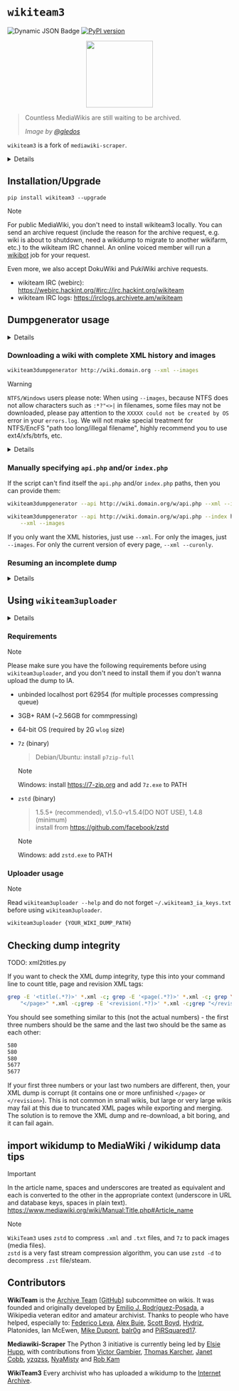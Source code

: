 # `wikiteam3`

![Dynamic JSON Badge](https://img.shields.io/badge/dynamic/json?url=https%3A%2F%2Farchive.org%2Fadvancedsearch.php%3Fq%3Dsubject%3Awikiteam3%26rows%3D1%26page%3D1%26output%3Djson&query=%24.response.numFound&label=WikiTeam3%20Dumps%40IA)
[![PyPI version](https://badge.fury.io/py/wikiteam3.svg)](https://badge.fury.io/py/wikiteam3)

<!-- !["MediaWikiArchive.png"](./MediaWikiArchive.png) -->
<div align=center><img width = "150" height ="150" src ="https://raw.githubusercontent.com/saveweb/wikiteam3/v4-main/MediaWikiArchive.png"/></div>

> Countless MediaWikis are still waiting to be archived.
>
> _Image by [@gledos](https://github.com/gledos/)_

`wikiteam3` is a fork of `mediawiki-scraper`.

<details>

## Why we fork mediawiki-scraper

Originally, mediawiki-scraper was named wikiteam3, but wikiteam upstream (py2 version) suggested that the name should be changed to avoid confusion with the original wikiteam.  
Half a year later, we didn't see any py3 porting progress in the original wikiteam, and mediawiki-scraper lacks "code" reviewers.  
So, we decided to break that suggestion, fork and named it back to wikiteam3, put the code here, and release it to pypi wildly.

Everything still under GPLv3 license.

</details>

## Installation/Upgrade

```shell
pip install wikiteam3 --upgrade
```

>[!NOTE]
> For public MediaWiki, you don't need to install wikiteam3 locally. You can send an archive request (include the reason for the archive request, e.g. wiki is about to shutdown, need a wikidump to migrate to another wikifarm, etc.) to the wikiteam IRC channel. An online voiced member will run a [wikibot](https://github.com/DigitalDwagon/WikiBot) job for your request.
>
> Even more, we also accept DokuWiki and PukiWiki archive requests.
> 
> - wikiteam IRC (webirc): https://webirc.hackint.org/#irc://irc.hackint.org/wikiteam
> - wikiteam IRC logs: https://irclogs.archivete.am/wikiteam

## Dumpgenerator usage

<!-- DUMPER -->
<details>

```bash
usage: wikiteam3dumpgenerator [-h] [-v] [--cookies cookies.txt] [--delay 1.5]
                              [--retries 5] [--path PATH] [--resume] [--force]
                              [--user USER] [--pass PASSWORD]
                              [--http-user HTTP_USER]
                              [--http-pass HTTP_PASSWORD] [--insecure]
                              [--verbose] [--api_chunksize 50] [--api API]
                              [--index INDEX] [--index-check-threshold 0.80]
                              [--xml] [--curonly] [--xmlapiexport]
                              [--xmlrevisions] [--xmlrevisions_page]
                              [--namespaces 1,2,3] [--exnamespaces 1,2,3]
                              [--images] [--bypass-cdn-image-compression]
                              [--image-timestamp-interval 2019-01-02T01:36:06Z/2023-08-12T10:36:06Z]
                              [--ia-wbm-booster {0,1,2,3}]
                              [--assert-max-pages 123]
                              [--assert-max-edits 123]
                              [--assert-max-images 123]
                              [--assert-max-images-bytes 123]
                              [--get-wiki-engine] [--failfast] [--upload]
                              [-g UPLOADER_ARGS]
                              [wiki]

options:
  -h, --help            show this help message and exit
  -v, --version         show program's version number and exit
  --cookies cookies.txt
                        path to a cookies.txt file
  --delay 1.5           adds a delay (in seconds) [NOTE: most HTTP servers
                        have a 5s HTTP/1.1 keep-alive timeout, you should
                        consider it if you wanna reuse the connection]
  --retries 5           Maximum number of retries for
  --path PATH           path to store wiki dump at
  --resume              resumes previous incomplete dump (requires --path)
  --force               download it even if Wikimedia site or a recent dump
                        exists in the Internet Archive
  --user USER           Username if MediaWiki authentication is required.
  --pass PASSWORD       Password if MediaWiki authentication is required.
  --http-user HTTP_USER
                        Username if HTTP authentication is required.
  --http-pass HTTP_PASSWORD
                        Password if HTTP authentication is required.
  --insecure            Disable SSL certificate verification
  --verbose
  --api_chunksize 50    Chunk size for MediaWiki API (arvlimit, ailimit, etc.)

  wiki                  URL to wiki (e.g. http://wiki.domain.org), auto
                        detects API and index.php
  --api API             URL to API (e.g. http://wiki.domain.org/w/api.php)
  --index INDEX         URL to index.php (e.g.
                        http://wiki.domain.org/w/index.php), (not supported
                        with --images on newer(?) MediaWiki without --api)
  --index-check-threshold 0.80
                        pass index.php check if result is greater than (>)
                        this value (default: 0.80)

Data to download:
  What info download from the wiki

  --xml                 Export XML dump using Special:Export (index.php).
                        (supported with --curonly)
  --curonly             store only the latest revision of pages
  --xmlapiexport        Export XML dump using API:revisions instead of
                        Special:Export, use this when Special:Export fails and
                        xmlrevisions not supported. (supported with --curonly)
  --xmlrevisions        Export all revisions from an API generator
                        (API:Allrevisions). MediaWiki 1.27+ only. (not
                        supported with --curonly)
  --xmlrevisions_page   [[! Development only !]] Export all revisions from an
                        API generator, but query page by page MediaWiki 1.27+
                        only. (default: --curonly)
  --namespaces 1,2,3    comma-separated value of namespaces to include (all by
                        default)
  --exnamespaces 1,2,3  comma-separated value of namespaces to exclude
  --images              Generates an image dump

Image dump options:
  Options for image dump (--images)

  --bypass-cdn-image-compression
                        Bypass CDN image compression. (CloudFlare Polish,
                        etc.) [WARNING: This will increase CDN origin traffic,
                        and not effective for all HTTP Server/CDN, please
                        don't use this blindly.]
  --image-timestamp-interval 2019-01-02T01:36:06Z/2023-08-12T10:36:06Z
                        Only download images uploaded in the given time
                        interval. [format: ISO 8601 UTC interval] (only works
                        with api)
  --ia-wbm-booster {0,1,2,3}
                        Download images from Internet Archive Wayback Machine
                        if possible, reduce the bandwidth usage of the wiki.
                        [0: disabled (default), 1: use earliest snapshot, 2:
                        use latest snapshot, 3: the closest snapshot to the
                        image's upload time]

Assertions:
  What assertions to check before actually downloading, if any assertion
  fails, program will exit with exit code 45. [NOTE: This feature requires
  correct siteinfo API response from the wiki, and not working properly with
  some wikis. But it's useful for mass automated archiving, so you can
  schedule a re-run for HUGE wiki that may run out of your disk]

  --assert-max-pages 123
                        Maximum number of pages to download
  --assert-max-edits 123
                        Maximum number of edits to download
  --assert-max-images 123
                        Maximum number of images to download
  --assert-max-images-bytes 123
                        Maximum number of bytes to download for images [NOTE:
                        this assert happens after downloading images list]

Meta info:
  What meta info to retrieve from the wiki

  --get-wiki-engine     returns the wiki engine
  --failfast            [lack maintenance] Avoid resuming, discard failing
                        wikis quickly. Useful only for mass downloads.

wikiteam3uploader params:
  --upload              (run `wikiteam3uplaoder` for you) Upload wikidump to
                        Internet Archive after successfully dumped
  -g, --uploader-arg UPLOADER_ARGS
                        Arguments for uploader.

```
</details>

<!-- DUMPER -->

### Downloading a wiki with complete XML history and images

```bash
wikiteam3dumpgenerator http://wiki.domain.org --xml --images
```

>[!WARNING]
>
> `NTFS/Windows` users please note: When using `--images`, because NTFS does not allow characters such as `:*?"<>|` in filenames, some files may not be downloaded, please pay attention to the `XXXXX could not be created by OS` error in your `errors.log`.
> We will not make special treatment for NTFS/EncFS "path too long/illegal filename", highly recommend you to use ext4/xfs/btrfs, etc.
> <details>
> - Introducing the "illegal filename rename" mechanism will bring complexity. WikiTeam(python2) had this before, but it caused more problems, so it was removed in WikiTeam3.
> - It will cause confusion to the final user of wikidump (usually the Wiki site administrator).
> - NTFS is not suitable for large-scale image dump with millions of files in a single directory.(Windows background service will occasionally scan the whole disk, we think there should be no users using WIN/NTFS to do large-scale MediaWiki archive)
> - Using other file systems can solve all problems.
> </details>

### Manually specifying `api.php` and/or `index.php`

If the script can't find itself the `api.php` and/or `index.php` paths, then you can provide them:

```bash
wikiteam3dumpgenerator --api http://wiki.domain.org/w/api.php --xml --images
```

```bash
wikiteam3dumpgenerator --api http://wiki.domain.org/w/api.php --index http://wiki.domain.org/w/index.php \
    --xml --images
```

If you only want the XML histories, just use `--xml`. For only the images, just `--images`. For only the current version of every page, `--xml --curonly`.

### Resuming an incomplete dump

<details>

```bash
wikiteam3dumpgenerator \
    --api http://wiki.domain.org/w/api.php --xml --images --resume --path /path/to/incomplete-dump
```

In the above example, `--path` is only necessary if the download path (wikidump dir) is not the default.

>[!NOTE]
>
> en: When resuming an incomplete dump, the configuration in `config.json` will override the CLI parameters. (But not all CLI parameters will be ignored, check `config.json` for details)

`wikiteam3dumpgenerator` will also ask you if you want to resume if it finds an incomplete dump in the path where it is downloading.

</details>

## Using `wikiteam3uploader`

<!-- UPLOADER -->
<details>

```bash
usage:  Upload wikidump to the Internet Archive. [-h] [-kf KEYS_FILE]
                                                 [-c {opensource,test_collection,wikiteam}]
                                                 [--dry-run] [-u]
                                                 [--bin-zstd BIN_ZSTD]
                                                 [--zstd-level {17,18,19,20,21,22}]
                                                 [--rezstd]
                                                 [--rezstd-endpoint URL]
                                                 [--bin-7z BIN_7Z]
                                                 [--parallel]
                                                 wikidump_dir

positional arguments:
  wikidump_dir

options:
  -h, --help            show this help message and exit
  -kf, --keys_file KEYS_FILE
                        Path to the IA S3 keys file. (first line: access key,
                        second line: secret key) [default:
                        ~/.wikiteam3_ia_keys.txt]
  -c, --collection {opensource,test_collection,wikiteam}
  --dry-run             Dry run, do not upload anything.
  -u, --update          Update existing item. [!! not implemented yet !!]
  --bin-zstd BIN_ZSTD   Path to zstd binary. [default: zstd]
  --zstd-level {17,18,19,20,21,22}
                        Zstd compression level. [default: 17] If you have a
                        lot of RAM, recommend to use max level (22).
  --rezstd              [server-side recompression] Upload pre-compressed zstd
                        files to rezstd server for recompression with best
                        settings (which may eat 10GB+ RAM), then download
                        back. (This feature saves your lowend machine, lol)
  --rezstd-endpoint URL
                        Rezstd server endpoint. [default: http://pool-
                        rezstd.saveweb.org/rezstd/] (source code:
                        https://github.com/yzqzss/rezstd)
  --bin-7z BIN_7Z       Path to 7z binary. [default: 7z]
  --parallel            Parallelize compression tasks

```
</details>

<!-- UPLOADER -->

### Requirements

> [!NOTE]
>
> Please make sure you have the following requirements before using `wikiteam3uploader`, and you don't need to install them if you don't wanna upload the dump to IA.

- unbinded localhost port 62954 (for multiple processes compressing queue)
- 3GB+ RAM (~2.56GB for commpressing)
- 64-bit OS (required by 2G `wlog` size)

- `7z` (binary)
    > Debian/Ubuntu: install `p7zip-full`  

    > [!NOTE]
    >
    > Windows: install <https://7-zip.org> and add `7z.exe` to PATH
- `zstd` (binary)
    > 1.5.5+ (recommended), v1.5.0-v1.5.4(DO NOT USE), 1.4.8 (minimum)  
    > install from <https://github.com/facebook/zstd>  

    > [!NOTE]
    >
    > Windows: add `zstd.exe` to PATH

### Uploader usage

> [!NOTE]
>
> Read `wikiteam3uploader --help` and do not forget `~/.wikiteam3_ia_keys.txt` before using `wikiteam3uploader`.

```bash
wikiteam3uploader {YOUR_WIKI_DUMP_PATH}
```

## Checking dump integrity

TODO: xml2titles.py

If you want to check the XML dump integrity, type this into your command line to count title, page and revision XML tags:

```bash
grep -E '<title(.*?)>' *.xml -c; grep -E '<page(.*?)>' *.xml -c; grep \
    "</page>" *.xml -c;grep -E '<revision(.*?)>' *.xml -c;grep "</revision>" *.xml -c
```

You should see something similar to this (not the actual numbers) - the first three numbers should be the same and the last two should be the same as each other:

```bash
580
580
580
5677
5677
```

If your first three numbers or your last two numbers are different, then, your XML dump is corrupt (it contains one or more unfinished ```</page>``` or ```</revision>```). This is not common in small wikis, but large or very large wikis may fail at this due to truncated XML pages while exporting and merging. The solution is to remove the XML dump and re-download, a bit boring, and it can fail again.

## import wikidump to MediaWiki / wikidump data tips

> [!IMPORTANT]
>
> In the article name, spaces and underscores are treated as equivalent and each is converted to the other in the appropriate context (underscore in URL and database keys, spaces in plain text). <https://www.mediawiki.org/wiki/Manual:Title.php#Article_name>

> [!NOTE]
>
> `WikiTeam3` uses `zstd` to compress `.xml` and `.txt` files, and `7z` to pack images (media files).  
> `zstd` is a very fast stream compression algorithm, you can use `zstd -d` to decompress `.zst` file/steam.

## Contributors

**WikiTeam** is the [Archive Team](http://www.archiveteam.org) [[GitHub](https://github.com/ArchiveTeam)] subcommittee on wikis.
It was founded and originally developed by [Emilio J. Rodríguez-Posada](https://github.com/emijrp), a Wikipedia veteran editor and amateur archivist. Thanks to people who have helped, especially to: [Federico Leva](https://github.com/nemobis), [Alex Buie](https://github.com/ab2525), [Scott Boyd](http://www.sdboyd56.com), [Hydriz](https://github.com/Hydriz), Platonides, Ian McEwen, [Mike Dupont](https://github.com/h4ck3rm1k3), [balr0g](https://github.com/balr0g) and [PiRSquared17](https://github.com/PiRSquared17).

**Mediawiki-Scraper** The Python 3 initiative is currently being led by [Elsie Hupp](https://github.com/elsiehupp), with contributions from [Victor Gambier](https://github.com/vgambier), [Thomas Karcher](https://github.com/t-karcher), [Janet Cobb](https://github.com/randomnetcat), [yzqzss](https://github.com/yzqzss), [NyaMisty](https://github.com/NyaMisty) and [Rob Kam](https://github.com/robkam)

**WikiTeam3** Every archivist who has uploaded a wikidump to the [Internet Archive](https://archive.org/search?query=subject%3Awikiteam3).
